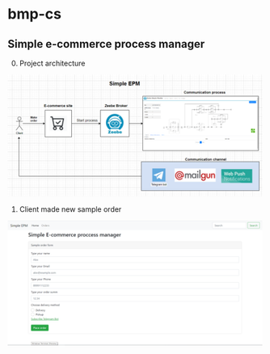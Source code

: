 # bmp-cs

## Simple e-commerce process manager

0. Project architecture

![Project architecture](https://github.com/AlexSKuznetsov/bmp-cs/blob/master/chrome_4DZsxRQmki.png)


1. Client made new sample order

![Main page](https://github.com/AlexSKuznetsov/bmp-cs/blob/master/chrome_QGPr0BfAHH.png)

